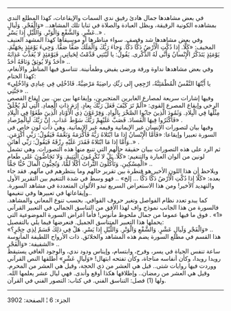 ------------------------------------------------------------------------

في بعض مشاهدها جمال هادئ رفيق ندي السمات والإيقاعات، كهذا المطلع الندي
بمشاهده الكونية الرقيقة، وبظل العبادة والصلاة في ثنايا تلك المشاهد..
«وَالْفَجْرِ. وَلَيالٍ عَشْرٍ. وَالشَّفْعِ وَالْوَتْرِ. وَاللَّيْلِ إِذا يَسْرِ..» .  
وفي بعض مشاهدها شد وقصف. سواء مناظرها أو موسيقاها كهذا المشهد العنيف
المخيف: «كَلَّا. إِذا دُكَّتِ الْأَرْضُ دَكًّا دَكًّا. وَجاءَ رَبُّكَ وَالْمَلَكُ صَفًّا صَفًّا. وَجِيءَ يَوْمَئِذٍ
بِجَهَنَّمَ. يَوْمَئِذٍ يَتَذَكَّرُ الْإِنْسانُ وَأَنَّى لَهُ الذِّكْرى. يَقُولُ: يا لَيْتَنِي قَدَّمْتُ لِحَياتِي.
فَيَوْمَئِذٍ لا يُعَذِّبُ عَذابَهُ أَحَدٌ وَلا يُوثِقُ وَثاقَهُ أَحَدٌ» ..  
وفي بعض مشاهدها نداوة ورقة ورضى يفيض وطمأنينة. تتناسق فيها المناظر
والأنغام، كهذا الختام:  
«يا أَيَّتُهَا النَّفْسُ الْمُطْمَئِنَّةُ، ارْجِعِي إِلى رَبِّكِ راضِيَةً مَرْضِيَّةً. فَادْخُلِي فِي عِبادِي
وَادْخُلِي جَنَّتِي» ..  
وفيها إشارات سريعة لمصارع الغابرين المتجبرين، وإيقاعها بين بين. بين
إيقاع القصص الرخي وإيقاع المصرع القوي: «أَلَمْ تَرَ كَيْفَ فَعَلَ رَبُّكَ بِعادٍ. إِرَمَ ذاتِ
الْعِمادِ. الَّتِي لَمْ يُخْلَقْ مِثْلُها فِي الْبِلادِ. وَثَمُودَ الَّذِينَ جابُوا الصَّخْرَ بِالْوادِ.
وَفِرْعَوْنَ ذِي الْأَوْتادِ الَّذِينَ طَغَوْا فِي الْبِلادِ فَأَكْثَرُوا فِيهَا الْفَسادَ. فَصَبَّ عَلَيْهِمْ
رَبُّكَ سَوْطَ عَذابٍ. إِنَّ رَبَّكَ لَبِالْمِرْصادِ» .  
وفيها بيان لتصورات الإنسان غير الإيمانية وقيمه غير الإيمانية. وهي ذات
لون خاص في السورة تعبيرا وإيقاعا: «فَأَمَّا الْإِنْسانُ إِذا مَا ابْتَلاهُ رَبُّهُ فَأَكْرَمَهُ
وَنَعَّمَهُ فَيَقُولُ: رَبِّي أَكْرَمَنِ. وَأَمَّا إِذا مَا ابْتَلاهُ فَقَدَرَ عَلَيْهِ رِزْقَهُ فَيَقُولُ: رَبِّي
أَهانَنِ..» .  
ثم الرد على هذه التصورات ببيان حقيقة حالهم التي تنبع منها هذه التصورات.
وهي تشمل لونين من ألوان العبارة والتنغيم: «كَلَّا. بَلْ لا تُكْرِمُونَ الْيَتِيمَ. وَلا
تَحَاضُّونَ عَلى طَعامِ الْمِسْكِينِ. وَتَأْكُلُونَ التُّراثَ أَكْلًا لَمًّا، وَتُحِبُّونَ الْمالَ حُبًّا جَمًّا»
..  
ويلاحظ أن هذا اللون الأخير هو قنطرة بين تقرير حالهم وما ينتظرهم في
مآلهم. فقد جاء بعده: «كَلَّا إِذا دُكَّتِ الْأَرْضُ دَكًّا دَكًّا ... إلخ» .. فهو وسط في
شدة التنغيم بين التقرير الأول والتهديد الأخير! ومن هذا الاستعراض السريع
تبدو الألوان المتعددة في مشاهد السورة. وإيقاعاتها في تعبيرها وفي
تنغيمها..  
كما يبدو تعدد نظام الفواصل وتغير حروف القوافي. بحسب تنوع المعاني
والمشاهد. فالسورة من هذا الجانب نموذج واف لهذا الأفق من التناسق الجمالي
في التعبير القرآني «1» . فوق ما فيها عموما من جمال ملحوظ مأنوس! فأما
أغراض السورة الموضوعية التي يحملها هذا التعبير المتناسق الجميل. فنعرضها
فيما يلي بالتفصيل:  
«وَالْفَجْرِ وَلَيالٍ عَشْرٍ. وَالشَّفْعِ وَالْوَتْرِ. وَاللَّيْلِ إِذا يَسْرِ. هَلْ فِي ذلِكَ قَسَمٌ لِذِي
حِجْرٍ؟» ..  
هذا القسم في مطلع السورة يضم هذه المشاهد والخلائق. ذات الأرواح اللطيفة
المأنوسة الشفيفة: «وَالْفَجْرِ» ..  
ساعة تنفس الحياة في يسر، وفرح، وابتسام، وإيناس ودود ندي، والوجود الغافي
يستيقظ رويدا رويدا، وكأن أنفاسه مناجاة، وكأن تفتحه ابتهال! «وَلَيالٍ عَشْرٍ»
أطلقها النص القرآني ووردت فيها روايات شتى.. قيل هي العشر من ذي الحجة،
وقيل هي العشر من المحرم. وقيل هي العشر من رمضان.. وإطلاقها هكذا أوقع
وأندى. فهي ليال عشر يعلمها الله. ولها (1) فصل: التناسق الفني. في كتاب:
التصور الفني في القرآن.

------------------------------------------------------------------------

الجزء: 6 ¦ الصفحة: 3902

